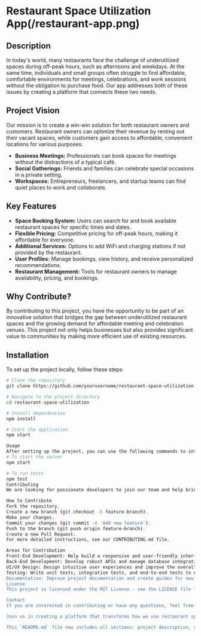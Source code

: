 # Restaurant Space Utilization App(/restaurant-app.png)

## Description

In today's world, many restaurants face the challenge of underutilized spaces during off-peak hours, such as afternoons and weekdays. At the same time, individuals and small groups often struggle to find affordable, comfortable environments for meetings, celebrations, and work sessions without the obligation to purchase food. Our app addresses both of these issues by creating a platform that connects these two needs.

## Project Vision

Our mission is to create a win-win solution for both restaurant owners and customers. Restaurant owners can optimize their revenue by renting out their vacant spaces, while customers gain access to affordable, convenient locations for various purposes:

- **Business Meetings:** Professionals can book spaces for meetings without the distractions of a typical café.
- **Social Gatherings:** Friends and families can celebrate special occasions in a private setting.
- **Workspaces:** Entrepreneurs, freelancers, and startup teams can find quiet places to work and collaborate.

## Key Features

- **Space Booking System:** Users can search for and book available restaurant spaces for specific times and dates.
- **Flexible Pricing:** Competitive pricing for off-peak hours, making it affordable for everyone.
- **Additional Services:** Options to add WiFi and charging stations if not provided by the restaurant.
- **User Profiles:** Manage bookings, view history, and receive personalized recommendations.
- **Restaurant Management:** Tools for restaurant owners to manage availability, pricing, and bookings.

## Why Contribute?

By contributing to this project, you have the opportunity to be part of an innovative solution that bridges the gap between underutilized restaurant spaces and the growing demand for affordable meeting and celebration venues. This project not only helps businesses but also provides significant value to communities by making more efficient use of existing resources.

## Installation

To set up the project locally, follow these steps:

```bash
# Clone the repository
git clone https://github.com/yourusername/restaurant-space-utilization.git

# Navigate to the project directory
cd restaurant-space-utilization

# Install dependencies
npm install

# Start the application
npm start

Usage
After setting up the project, you can use the following commands to interact with the app:
# To start the server
npm start

# To run tests
npm test
Contributing
We are looking for passionate developers to join our team and help bring this project to life. Whether you are a front-end developer, back-end developer, UX/UI designer, or a project manager, your skills and expertise are valuable to us.

How to Contribute
Fork the repository.
Create a new branch (git checkout -b feature-branch).
Make your changes.
Commit your changes (git commit -m 'Add new feature').
Push to the branch (git push origin feature-branch).
Create a new Pull Request.
For more detailed instructions, see our CONTRIBUTING.md file.

Areas for Contribution
Front-End Development: Help build a responsive and user-friendly interface.
Back-End Development: Develop robust APIs and manage database integrations.
UI/UX Design: Design intuitive user experiences and improve the overall look and feel of the app.
Testing: Write unit tests, integration tests, and end-to-end tests to ensure the app's reliability.
Documentation: Improve project documentation and create guides for new contributors.
License
This project is licensed under the MIT License - see the LICENSE file for details.

Contact
If you are interested in contributing or have any questions, feel free to contact us at khapretushar789@gmail.com.

Join us in creating a platform that transforms how we use restaurant spaces and makes a positive impact on both businesses and communities!

This `README.md` file now includes all sections: project description, vision, key features, installation instructions, usage guidelines, contribution details, licensing information, and contact details. It provides a comprehensive overview of the Restaurant Space Utilization App project for potential contributors and users.
